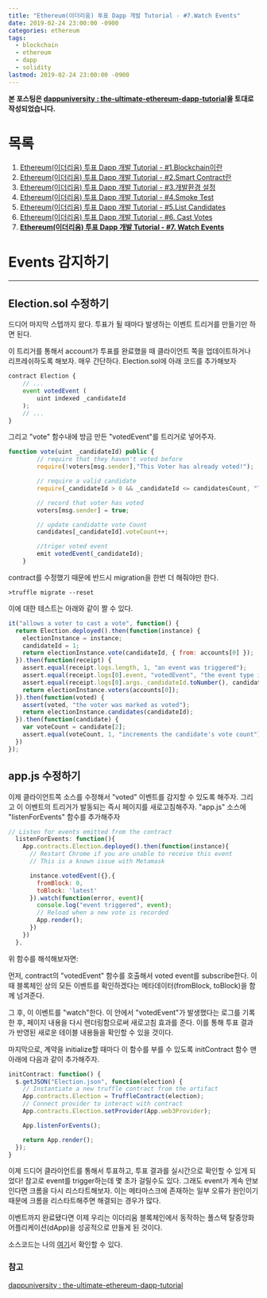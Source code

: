 ```yaml
---
title: "Ethereum(이더리움) 투표 Dapp 개발 Tutorial - #7.Watch Events"
date: 2019-02-24 23:00:00 -0900
categories: ethereum
tags: 
  - blockchain
  - ethereum
  - dapp
  - solidity
lastmod: 2019-02-24 23:00:00 -0900
---
```


**본 포스팅은 [dappuniversity : the-ultimate-ethereum-dapp-tutorial](http://www.dappuniversity.com/articles/the-ultimate-ethereum-dapp-tutorial)을 토대로 작성되었습니다.**

# 목록

1. [Ethereum(이더리움) 투표 Dapp 개발 Tutorial - #1.Blockchain이란](https://choi3897.github.io/ethereum/ethereum-dapp-1/#)
2. [Ethereum(이더리움) 투표 Dapp 개발 Tutorial - #2.Smart Contract란](https://choi3897.github.io/ethereum/ethereum-dapp-2/#)
3. [Ethereum(이더리움) 투표 Dapp 개발 Tutorial - #3.개발환경 설정](https://choi3897.github.io/ethereum/ethereum-dapp-3/#)
4. [Ethereum(이더리움) 투표 Dapp 개발 Tutorial - #4.Smoke Test](https://choi3897.github.io/ethereum/ethereum-dapp-4/#)
5. [Ethereum(이더리움) 투표 Dapp 개발 Tutorial - #5.List Candidates](https://choi3897.github.io/ethereum/ethereum-dapp-5/#)
6. [Ethereum(이더리움) 투표 Dapp 개발 Tutorial - #6. Cast Votes](https://choi3897.github.io/ethereum/ethereum-dapp-6/#)
7. [**Ethereum(이더리움) 투표 Dapp 개발 Tutorial - #7. Watch Events**](https://choi3897.github.io/ethereum/ethereum-dapp-7/#)

# Events 감지하기

---

## Election.sol 수정하기

드디어 마지막 스텝까지 왔다. 투표가 될 때마다 발생하는 이벤트 트리거를 만들기만 하면 된다.

이 트리거를 통해서 account가 투표를 완료했을 때 클라이언트 쪽을 업데이트하거나 리프레쉬하도록 해보자. 매우 간단하다. Election.sol에 아래 코드를 추가해보자

```javascript
contract Election {
    // ...
    event votedEvent (
        uint indexed _candidateId
    );
    // ...
}
```

그리고 "vote" 함수내에 방금 만든 "votedEvent"를 트리거로 넣어주자.

```javascript
function vote(uint _candidateId) public {
        // require that they haven't voted before
        require(!voters[msg.sender],"This Voter has already voted!");

        // require a valid candidate
        require(_candidateId > 0 && _candidateId <= candidatesCount, "There is no such candidate");

        // record that voter has voted
        voters[msg.sender] = true;

        // update candidatte vote Count
        candidates[_candidateId].voteCount++;

        //triger voted event
        emit votedEvent(_candidateId);
    }
```

contract를 수정했기 때문에 반드시 migration을 한번 더 해줘야만 한다.

```console
>truffle migrate --reset
```

이에 대한 테스트는 아래와 같이 짤 수 있다.

```javascript
it("allows a voter to cast a vote", function() {
  return Election.deployed().then(function(instance) {
    electionInstance = instance;
    candidateId = 1;
    return electionInstance.vote(candidateId, { from: accounts[0] });
  }).then(function(receipt) {
    assert.equal(receipt.logs.length, 1, "an event was triggered");
    assert.equal(receipt.logs[0].event, "votedEvent", "the event type is correct");
    assert.equal(receipt.logs[0].args._candidateId.toNumber(), candidateId, "the candidate id is correct");
    return electionInstance.voters(accounts[0]);
  }).then(function(voted) {
    assert(voted, "the voter was marked as voted");
    return electionInstance.candidates(candidateId);
  }).then(function(candidate) {
    var voteCount = candidate[2];
    assert.equal(voteCount, 1, "increments the candidate's vote count");
  })
});
```

## app.js 수정하기

이제 클라이언트쪽 소스를 수정해서 "voted" 이벤트를 감지할 수 있도록 해주자. 그리고 이 이벤트의 트리거가 발동되는 즉시 페이지를 새로고침해주자. "app.js" 소스에 "listenForEvents" 함수를 추가해주자

```javascript
// Listen for events emitted from the contract
  listenForEvents: function(){
    App.contracts.Election.deployed().then(function(instance){
      // Restart Chrome if you are unable to receive this event
      // This is a known issue with Metamask

      instance.votedEvent({},{
        fromBlock: 0,
        toBlock: 'latest'
      }).watch(function(error, event){
        console.log("event triggered", event);
        // Reload when a new vote is recorded
        App.render();
      })
    })
  },
```

위 함수를 해석해보자면:

먼저, contract의 "votedEvent" 함수를 호출해서 voted event를 subscribe한다. 이때 블록체인 상의 모든 이벤트를 확인하겠다는 메타데이터(fromBlock, toBlock)을 함께 넘겨준다.

그 후, 이 이벤트를 "watch"한다. 이 안에서 "votedEvent"가 발생했다는 로그를 기록한 후, 페이지 내용을 다시 렌더링함으로써 새로고침 효과를 준다. 이를 통해 투표 결과가 반영된 새로운 테이블 내용들을 확인할 수 있을 것이다.

마지막으로, 계약을 initialize할 때마다 이 함수를 부를 수 있도록 initContract 함수 맨 아래에 다음과 같이 추가해주자.

```javascript
initContract: function() {
  $.getJSON("Election.json", function(election) {
    // Instantiate a new truffle contract from the artifact
    App.contracts.Election = TruffleContract(election);
    // Connect provider to interact with contract
    App.contracts.Election.setProvider(App.web3Provider);

    App.listenForEvents();

    return App.render();
  });
}
```

이제 드디어 클라이언트를 통해서 투표하고, 투표 결과를 실시간으로 확인할 수 있게 되었다! 참고로 event를 trigger하는데 몇 초가 걸릴수도 있다. 그래도 event가 계속 안보인다면 크롬을 다시 리스타트해보자. 이는 메타마스크에 존재하는 일부 오류가 원인이기 때문에 크롬을 리스타트해주면 해결되는 경우가 많다.

이벤트까지 완료됐다면 이제 우리는 이더리움 블록체인에서 동작하는 풀스택 탈중앙화 어플리케이션(dApp)을 성공적으로 만들게 된 것이다.

소스코드는 나의 [여기](https://github.com/choi3897/ElectionEthDapp)서 확인할 수 있다.

### 참고

[dappuniversity : the-ultimate-ethereum-dapp-tutorial](http://www.dappuniversity.com/articles/the-ultimate-ethereum-dapp-tutorial)
